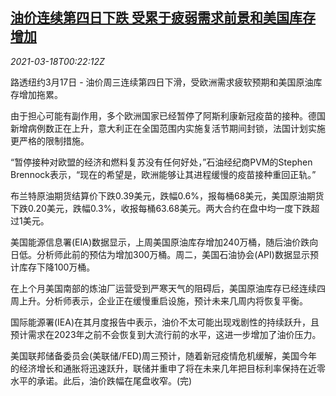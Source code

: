 <!--1616030615000-->
[油价连续第四日下跌 受累于疲弱需求前景和美国库存增加](https://cn.reuters.com/article/oil-close-0317-wedn-idCNKBS2BA00Y)
------

<div><i>2021-03-18T00:22:12Z</i></div><p>路透纽约3月17日 - 油价周三连续第四日下滑，受欧洲需求疲软预期和美国原油库存增加拖累。</p><p>由于担心可能有副作用，多个欧洲国家已经暂停了阿斯利康新冠疫苗的接种。德国新增病例数正在上升，意大利正在全国范围内实施复活节期间封锁，法国计划实施更严格的限制措施。</p><p>“暂停接种对欧盟的经济和燃料复苏没有任何好处，”石油经纪商PVM的Stephen Brennock表示，“现在的希望是，欧洲能够让其进程缓慢的疫苗接种重回正轨。”</p><p>布兰特原油期货结算价下跌0.39美元，跌幅0.6%，报每桶68美元，美国原油期货下跌0.20美元，跌幅0.3%，收报每桶63.68美元。两大合约在盘中均一度下跌超过1美元。</p><p>美国能源信息署(EIA)数据显示，上周美国原油库存增加240万桶，随后油价跌向日低。分析师此前的预估为增加300万桶。周二，美国石油协会(API)数据显示预计库存下降100万桶。</p><p>在上个月美国南部的炼油厂运营受到严寒天气的阻碍后，美国原油库存已经连续四周上升。分析师表示，企业正在缓慢重启设施，预计未来几周内将恢复平衡。</p><p>国际能源署(IEA)在其月度报告中表示，油价不太可能出现戏剧性的持续跃升，且预计需求在2023年之前不会恢复到大流行前的水平，这进一步增加了油价压力。</p><p>美国联邦储备委员会(美联储/FED)周三预计，随着新冠疫情危机缓解，美国今年的经济增长和通胀将迅速跃升，联储并重申了将在未来几年把目标利率保持在近零水平的承诺。此后，油价跌幅在尾盘收窄。(完)</p>
